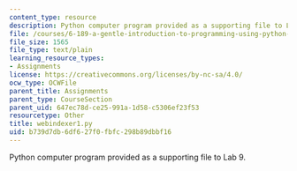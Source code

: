 ```yaml
---
content_type: resource
description: Python computer program provided as a supporting file to Lab 9.
file: /courses/6-189-a-gentle-introduction-to-programming-using-python-january-iap-2008/b739d7db6df627f0fbfc298b89dbbf16_webindexer1.py
file_size: 1565
file_type: text/plain
learning_resource_types:
- Assignments
license: https://creativecommons.org/licenses/by-nc-sa/4.0/
ocw_type: OCWFile
parent_title: Assignments
parent_type: CourseSection
parent_uid: 647ec78d-ce25-991a-1d58-c5306ef23f53
resourcetype: Other
title: webindexer1.py
uid: b739d7db-6df6-27f0-fbfc-298b89dbbf16
---
```

Python computer program provided as a supporting file to Lab 9.